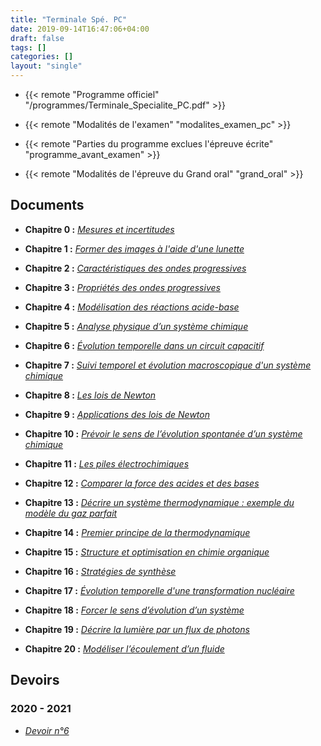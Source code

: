 ```yaml
---
title: "Terminale Spé. PC"
date: 2019-09-14T16:47:06+04:00
draft: false
tags: []
categories: []
layout: "single"
---
```


- {{< remote "Programme officiel" "/programmes/Terminale_Specialite_PC.pdf" >}}

- {{< remote "Modalités de l'examen" "modalites_examen_pc" >}}

- {{< remote "Parties du programme exclues l'épreuve écrite" "programme_avant_examen" >}}

- {{< remote "Modalités de l'épreuve du Grand oral" "grand_oral" >}}

<!--
- {{< remote "Planning prévisionnel jusqu'aux épreuves (écrit + ECE)" "planning-previsionnel" >}}
-->


## Documents ##

- **Chapitre 0 :** [*Mesures et incertitudes*](chap-0)

- **Chapitre 1 :** [*Former des images à l'aide d'une lunette*](chap-19)

- **Chapitre 2 :** [*Caractéristiques des ondes progressives*](chap-1)

- **Chapitre 3 :** [*Propriétés des ondes progressives*](chap-2)

- **Chapitre 4 :** [*Modélisation des réactions acide-base*](chap-3)

- **Chapitre 5 :** [*Analyse physique d’un système chimique*](chap-4)

- **Chapitre 6 :** [*Évolution temporelle dans un circuit capacitif*](chap-5)

- **Chapitre 7 :** [*Suivi temporel et évolution macroscopique d'un système chimique*](chap-6)

- **Chapitre 8 :** [*Les lois de Newton*](chap-7)

- **Chapitre 9 :** [*Applications des lois de Newton*](chap-8)

- **Chapitre 10 :** [*Prévoir le sens de l’évolution spontanée d’un système chimique*](chap-9)

- **Chapitre 11 :** [*Les piles électrochimiques*](chap-10)

- **Chapitre 12 :** [*Comparer la force des acides et des bases*](chap-11)

- **Chapitre 13 :** [*Décrire un système thermodynamique : exemple du modèle du gaz parfait*](chap-13)

- **Chapitre 14 :** [*Premier principe de la thermodynamique*](chap-14)

- **Chapitre 15 :** [*Structure et optimisation en chimie organique*](chap-16)

- **Chapitre 16 :** [*Stratégies de synthèse*](chap-17)

- **Chapitre 17 :** [*Évolution temporelle d'une transformation nucléaire*](chap-15)

- **Chapitre 18 :** [*Forcer le sens d’évolution d’un système*](chap-12)

- **Chapitre 19 :** [*Décrire la lumière par un flux de photons*](chap-18)

- **Chapitre 20 :** [*Modéliser l’écoulement d’un fluide*](chap-20)


## Devoirs

### 2020 - 2021

- [*Devoir n°6*](devoirs/2020-2021/ds-5)